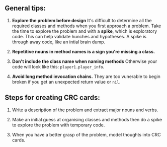 ## General tips:

1. **Explore the problem before design**
It's difficult to determine all the required classes and methods when you first approach a problem. Take the time to explore the problem and with a **spike**, which is exploratory code. This can help validate hunches and hypotheses. A spike is through away code, like an intial brain dump.

2. **Repetitive nouns in method names is a sign you're missing a class.**

3. **Don't include the class name when naming methods**
Otherwise your code will look like this: `player1.player_info`.

4. **Avoid long method invocation chains.**
They are too vunerable to begin broken if you get an unexpected return value or `nil`.

## Steps for creating CRC cards:
1. Write a description of the problem and extract major nouns and verbs.

2. Make an initial guess at organising classes and methods then do a spike to explore the problem with temporary code.

3. When you have a better grasp of the problem, model thoughts into CRC cards.

